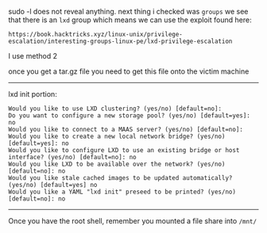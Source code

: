 sudo -l does not reveal anything. next thing i checked was `groups`
we see that there is an `lxd` group which means we can use the exploit found here: 

`https://book.hacktricks.xyz/linux-unix/privilege-escalation/interesting-groups-linux-pe/lxd-privilege-escalation`

I use method 2

once you get a tar.gz file you need to get this file onto the victim machine

---

lxd init portion:

```
Would you like to use LXD clustering? (yes/no) [default=no]: 
Do you want to configure a new storage pool? (yes/no) [default=yes]: no
Would you like to connect to a MAAS server? (yes/no) [default=no]: 
Would you like to create a new local network bridge? (yes/no) [default=yes]: no
Would you like to configure LXD to use an existing bridge or host interface? (yes/no) [default=no]: no
Would you like LXD to be available over the network? (yes/no) [default=no]: no
Would you like stale cached images to be updated automatically? (yes/no) [default=yes] no
Would you like a YAML "lxd init" preseed to be printed? (yes/no) [default=no]: no
```

---

Once you have the root shell, remember you mounted a file share into `/mnt/`
